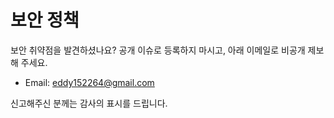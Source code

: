 # 보안 정책

보안 취약점을 발견하셨나요?
공개 이슈로 등록하지 마시고, 아래 이메일로 비공개 제보해 주세요.

- Email: eddy152264@gmail.com

신고해주신 분께는 감사의 표시를 드립니다. 